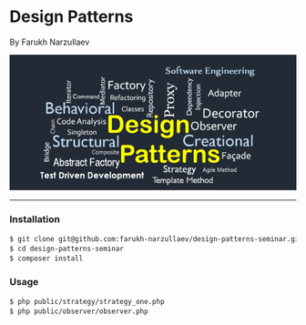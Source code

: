 # Design Patterns

By Farukh Narzullaev

![DP](images/logo.png)

---

### Installation

```bash
$ git clone git@github.com:farukh-narzullaev/design-patterns-seminar.git
$ cd design-patterns-seminar
$ composer install
```

### Usage
```bash
$ php public/strategy/strategy_one.php
$ php public/observer/observer.php
```